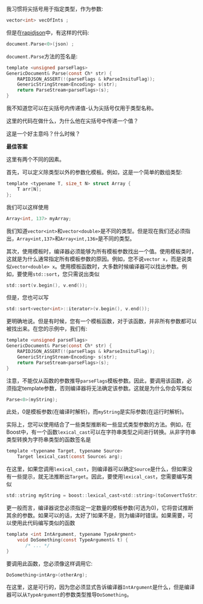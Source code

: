 我习惯将尖括号用于指定类型，作为参数:  

```c
vector<int> vecOfInts ;
```

  
但是在[rapidjson](https://github.com/miloyip/rapidjson)中，有这样的代码:  

```c
document.Parse<0>(json) ;
```

`document.Parse`方法的签名是:  

```c
template <unsigned parseFlags>
GenericDocument& Parse(const Ch* str) {
    RAPIDJSON_ASSERT(!(parseFlags & kParseInsituFlag));
    GenericStringStream<Encoding> s(str);
    return ParseStream<parseFlags>(s);
}
```

  
我不知道您可以在尖括号内传递值-认为尖括号仅用于类型名称。  
  
这里的代码在做什么，为什么他在尖括号中传递一个值？  
  
这是一个好主意吗？什么时候？

**最佳答案**

这里有两个不同的因素。  
  
首先，可以定义除类型以外的参数化模板。例如，这是一个简单的数组类型:  

```c
template <typename T, size_t N> struct Array {
    T arr[N];
};
```

  
我们可以这样使用  

```c
Array<int, 137> myArray;
```

  
我们知道`vector<int>`和`vector<double>`是不同的类型。但是现在我们还必须指出，`Array<int,137>`和`Array<int,136>`是不同的类型。  
  
其次，使用模板时，编译器必须能够为所有模板参数找出一个值。使用模板类时，这就是为什么通常指定所有模板参数的原因。例如，您不说`vector x`，而是说类似`vector<double> x`。使用模板函数时，大多数时候编译器可以找出参数。例如，要使用`std::sort`，您只需说出类似  

```c
std::sort(v.begin(), v.end());
```

  
但是，您也可以写  

```c
std::sort<vector<int>::iterator>(v.begin(), v.end());
```

  
更明确地说。但是有时候，您有一个模板函数，对于该函数，并非所有参数都可以被找出来。在您的示例中，我们有:  

```c
template <unsigned parseFlags>
GenericDocument& Parse(const Ch* str) {
    RAPIDJSON_ASSERT(!(parseFlags & kParseInsituFlag));
    GenericStringStream<Encoding> s(str);
    return ParseStream<parseFlags>(s);
}
```

  
注意，不能仅从函数的参数推导`parseFlags`模板参数。因此，要调用该函数，必须指定template参数，否则编译器将无法确定该参数。这就是为什么你会写类似  

```c
Parse<0>(myString);
```

  
此处，0是模板参数(在编译时解析)，而`myString`是实际参数(在运行时解析)。  
  
实际上，您可以使用结合了一些类型推断和一些显式类型参数的方法。例如，在Boost中，有一个函数`lexical_cast`可以在字符串类型之间进行转换。从非字符串类型转换为字符串类型的函数签名是  

```c
template <typename Target, typename Source>
    Target lexical_cast(const Source& arg);
```

  
在这里，如果您调用`lexical_cast`，则编译器可以确定`Source`是什么，但如果没有一些提示，就无法推断出`Target`。因此，要使用`lexical_cast`，您需要编写类似  

```c
std::string myString = boost::lexical_cast<std::string>(toConvertToString);
```

  
更一般而言，编译器说您必须指定一定数量的模板参数(可选为0)，它将尝试推断其余的参数。如果可以的话，太好了!如果不是，则为编译时错误。如果需要，可以使用此代码编写类似的函数  

```c
template <int IntArgument, typename TypeArgment>
    void DoSomething(const TypeArgument& t) {
       /* ... */
}
```

  
要调用此函数，您必须像这样调用它:  

```c
DoSomething<intArg>(otherArg);
```

  
在这里，这是可行的，因为您必须显式告诉编译器`IntArgument`是什么，但是编译器可以从`TypeArgument`的参数类型推导`DoSomething`。